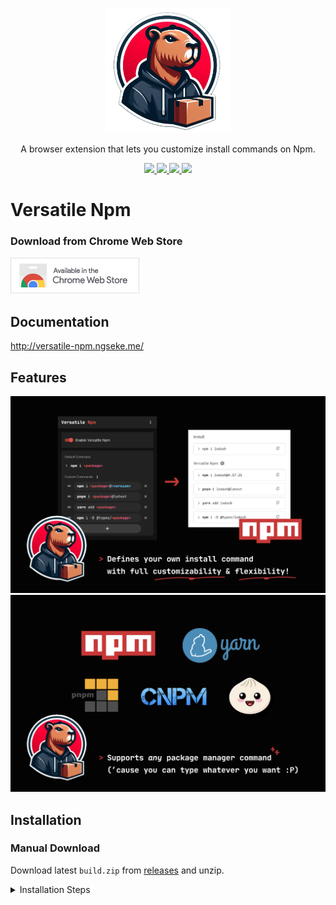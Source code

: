 <p align=center>
  <a href="http://versatile-npm.ngseke.me/">
    <img src="src/assets/img/icon.png" width="200"/>
  </a>
</p>

<p align=center>
  A browser extension that lets you customize install commands on Npm.
</p>


<p align=center>
  <a href="https://github.com/ngseke/versatile-npm/actions">
    <img src="https://github.com/ngseke/versatile-npm/actions/workflows/release.yml/badge.svg" />
  </a>
  <a href="https://github.com/ngseke/versatile-npm/releases">
    <img src="https://img.shields.io/github/v/release/ngseke/versatile-npm?sort=semver" />
  </a>
  <a href="https://chromewebstore.google.com/detail/versatile-npm/jahejogdoffpehfhkhbpjblnlhghjnje">
    <img src="https://img.shields.io/chrome-web-store/v/jahejogdoffpehfhkhbpjblnlhghjnje" />
  </a>
  <a href="https://chromewebstore.google.com/detail/versatile-npm/jahejogdoffpehfhkhbpjblnlhghjnje">
    <img src="https://img.shields.io/chrome-web-store/users/jahejogdoffpehfhkhbpjblnlhghjnje" />
  </a>
</p>

# Versatile Npm

### Download from Chrome Web Store

<a href="https://chromewebstore.google.com/detail/versatile-npm/jahejogdoffpehfhkhbpjblnlhghjnje">
  <img src="src/assets/img/chrome-web-store.png" />
</a>

## Documentation

http://versatile-npm.ngseke.me/

## Features

<img src="illustration/1x/screenshot-1.png" alt="Define Your Own Install Command With Full Customizability & Flexibility!" />
<img src="illustration/1x/screenshot-2.png" alt="Experience the Best Npm Command Extension Like Never Before!" />

## Installation

### Manual Download

Download latest `build.zip` from [releases](https://github.com/ngseke/versatile-npm/releases) and unzip.

<details>
  <summary>Installation Steps</summary>

  1. Access [chrome://extensions/](chrome://extensions/)
  2. Check `Developer mode`
  3. Click on `Load unpacked extension`
  4. Select the extracted folder  for use
</details>
